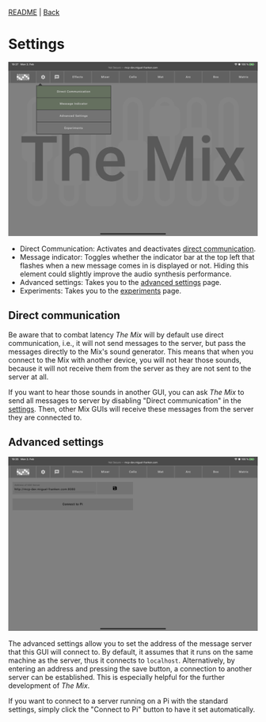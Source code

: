[README](../../../README.md) | [Back](Documentation/gui/GUI.md)

# Settings
![Settings](images/settings.jpeg)

- Direct Communication: Activates and deactivates [direct communication](#direct-communication).
- Message indicator: Toggles whether the indicator bar at the top left that flashes when a new message comes in is displayed or not. Hiding this element could slightly improve the audio synthesis performance.
- Advanced settings: Takes you to the [advanced settings](#advaned-settings) page.
- Experiments: Takes you to the [experiments](#experiments) page.

## Direct communication
Be aware that to combat latency *The Mix* will by default use direct communication, i.e., it will not send messages to the server, but pass the messages directly to the Mix's sound generator. This means that when you connect to the Mix with another device, you will not hear those sounds, because it will not receive them from the server as they are not sent to the server at all.

If you want to hear those sounds in another GUI, you can ask *The Mix* to send all messages to server by disabling "Direct communication" in the [settings](#settings). Then, other Mix GUIs will receive these messages from the server they are connected to.

## Advanced settings
![Advanced Settings](images/advanced-settings.jpeg)

The advanced settings allow you to set the address of the message server that this GUI will connect to.
By default, it assumes that it runs on the same machine as the server, thus it connects to `localhost`.
Alternatively, by entering an address and pressing the save button, a connection to another server can be established. This is especially helpful for the further development of *The Mix*.

If you want to connect to a server running on a Pi with the standard settings, simply click the "Connect to Pi" button to have it set automatically.
